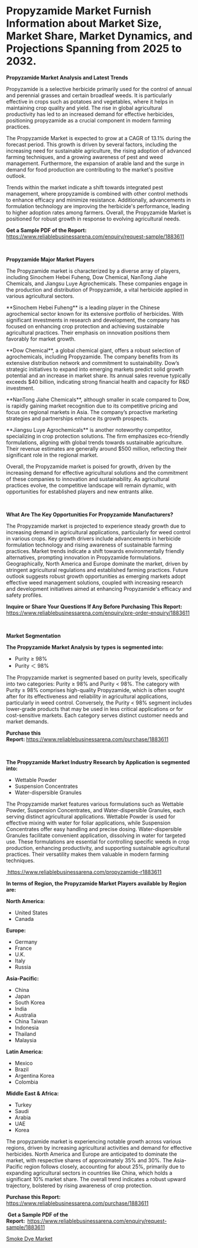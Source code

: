 <p><h1>Propyzamide Market Furnish Information about Market Size, Market Share, Market Dynamics, and Projections Spanning from 2025 to 2032.</h1></p><p><strong>Propyzamide Market Analysis and Latest Trends</strong></p>
<p><p>Propyzamide is a selective herbicide primarily used for the control of annual and perennial grasses and certain broadleaf weeds. It is particularly effective in crops such as potatoes and vegetables, where it helps in maintaining crop quality and yield. The rise in global agricultural productivity has led to an increased demand for effective herbicides, positioning propyzamide as a crucial component in modern farming practices.</p><p>The Propyzamide Market is expected to grow at a CAGR of 13.1% during the forecast period. This growth is driven by several factors, including the increasing need for sustainable agriculture, the rising adoption of advanced farming techniques, and a growing awareness of pest and weed management. Furthermore, the expansion of arable land and the surge in demand for food production are contributing to the market's positive outlook. </p><p>Trends within the market indicate a shift towards integrated pest management, where propyzamide is combined with other control methods to enhance efficacy and minimize resistance. Additionally, advancements in formulation technology are improving the herbicide's performance, leading to higher adoption rates among farmers. Overall, the Propyzamide Market is positioned for robust growth in response to evolving agricultural needs.</p></p>
<p><strong>Get a Sample PDF of the Report:&nbsp;</strong> <a href="https://www.reliablebusinessarena.com/enquiry/request-sample/1883611?utm_campaign=2262&utm_medium=2&utm_source=Github&utm_content=ia&utm_term=31012025&utm_id=propyzamide">https://www.reliablebusinessarena.com/enquiry/request-sample/1883611</a></p>
<p>&nbsp;</p>
<p><strong>Propyzamide Major Market Players</strong></p>
<p><p>The Propyzamide market is characterized by a diverse array of players, including Sinochem Hebei Fuheng, Dow Chemical, NanTong Jiahe Chemicals, and Jiangsu Luye Agrochemicals. These companies engage in the production and distribution of Propyzamide, a vital herbicide applied in various agricultural sectors.</p><p>**Sinochem Hebei Fuheng** is a leading player in the Chinese agrochemical sector known for its extensive portfolio of herbicides. With significant investments in research and development, the company has focused on enhancing crop protection and achieving sustainable agricultural practices. Their emphasis on innovation positions them favorably for market growth.</p><p>**Dow Chemical**, a global chemical giant, offers a robust selection of agrochemicals, including Propyzamide. The company benefits from its extensive distribution network and commitment to sustainability. Dow’s strategic initiatives to expand into emerging markets predict solid growth potential and an increase in market share. Its annual sales revenue typically exceeds $40 billion, indicating strong financial health and capacity for R&D investment.</p><p>**NanTong Jiahe Chemicals**, although smaller in scale compared to Dow, is rapidly gaining market recognition due to its competitive pricing and focus on regional markets in Asia. The company’s proactive marketing strategies and partnerships enhance its growth prospects.</p><p>**Jiangsu Luye Agrochemicals** is another noteworthy competitor, specializing in crop protection solutions. The firm emphasizes eco-friendly formulations, aligning with global trends towards sustainable agriculture. Their revenue estimates are generally around $500 million, reflecting their significant role in the regional market.</p><p>Overall, the Propyzamide market is poised for growth, driven by the increasing demand for effective agricultural solutions and the commitment of these companies to innovation and sustainability. As agricultural practices evolve, the competitive landscape will remain dynamic, with opportunities for established players and new entrants alike.</p></p>
<p>&nbsp;</p>
<p><strong>What Are The Key Opportunities For Propyzamide Manufacturers?</strong></p>
<p><p>The Propyzamide market is projected to experience steady growth due to increasing demand in agricultural applications, particularly for weed control in various crops. Key growth drivers include advancements in herbicide formulation technology and rising awareness of sustainable farming practices. Market trends indicate a shift towards environmentally friendly alternatives, prompting innovation in Propyzamide formulations. Geographically, North America and Europe dominate the market, driven by stringent agricultural regulations and established farming practices. Future outlook suggests robust growth opportunities as emerging markets adopt effective weed management solutions, coupled with increasing research and development initiatives aimed at enhancing Propyzamide's efficacy and safety profiles.</p></p>
<p><strong>Inquire or Share Your Questions If Any Before Purchasing This Report:</strong> <a href="https://www.reliablebusinessarena.com/enquiry/pre-order-enquiry/1883611?utm_campaign=2262&utm_medium=2&utm_source=Github&utm_content=ia&utm_term=31012025&utm_id=propyzamide">https://www.reliablebusinessarena.com/enquiry/pre-order-enquiry/1883611</a></p>
<p>&nbsp;</p>
<p><strong>Market Segmentation</strong></p>
<p><strong>The Propyzamide Market Analysis by types is segmented into:</strong></p>
<p><ul><li>Purity ≥ 98%</li><li>Purity ＜ 98%</li></ul></p>
<p><p>The Propyzamide market is segmented based on purity levels, specifically into two categories: Purity ≥ 98% and Purity < 98%. The category with Purity ≥ 98% comprises high-quality Propyzamide, which is often sought after for its effectiveness and reliability in agricultural applications, particularly in weed control. Conversely, the Purity < 98% segment includes lower-grade products that may be used in less critical applications or for cost-sensitive markets. Each category serves distinct customer needs and market demands.</p></p>
<p><strong>Purchase this Report:&nbsp;</strong><a href="https://www.reliablebusinessarena.com/purchase/1883611?utm_campaign=2262&utm_medium=2&utm_source=Github&utm_content=ia&utm_term=31012025&utm_id=propyzamide">https://www.reliablebusinessarena.com/purchase/1883611</a></p>
<p>&nbsp;</p>
<p><strong>The Propyzamide Market Industry Research by Application is segmented into:</strong></p>
<p><ul><li>Wettable Powder</li><li>Suspension Concentrates</li><li>Water-dispersible Granules</li></ul></p>
<p><p>The Propyzamide market features various formulations such as Wettable Powder, Suspension Concentrates, and Water-dispersible Granules, each serving distinct agricultural applications. Wettable Powder is used for effective mixing with water for foliar applications, while Suspension Concentrates offer easy handling and precise dosing. Water-dispersible Granules facilitate convenient application, dissolving in water for targeted use. These formulations are essential for controlling specific weeds in crop production, enhancing productivity, and supporting sustainable agricultural practices. Their versatility makes them valuable in modern farming techniques.</p></p>
<p><a href="https://www.reliablebusinessarena.com/propyzamide-r1883611?utm_campaign=2262&utm_medium=2&utm_source=Github&utm_content=ia&utm_term=31012025&utm_id=propyzamide">&nbsp;https://www.reliablebusinessarena.com/propyzamide-r1883611</a></p>
<p><strong>In terms of Region, the Propyzamide Market Players available by Region are:</strong></p>
<p>
    <p> <strong> North America: </strong>
        <ul>
            <li>United States</li>
            <li>Canada</li>
        </ul>
        </p> 
    <p> <strong> Europe: </strong>
        <ul>
            <li>Germany</li>
            <li>France</li>
            <li>U.K.</li>
            <li>Italy</li>
            <li>Russia</li>
        </ul>
        </p> 
    <p> <strong> Asia-Pacific: </strong>
        <ul>
            <li>China</li>
            <li>Japan</li>
            <li>South Korea</li>
            <li>India</li>
            <li>Australia</li>
            <li>China Taiwan</li>
            <li>Indonesia</li>
            <li>Thailand</li>
            <li>Malaysia</li>
        </ul>
        </p> 
    <p> <strong> Latin America: </strong>
        <ul>
            <li>Mexico</li>
            <li>Brazil</li>
            <li>Argentina Korea</li>
            <li>Colombia</li>
        </ul>
        </p> 
    <p> <strong> Middle East & Africa: </strong>
        <ul>
            <li>Turkey</li>
            <li>Saudi</li>
            <li>Arabia</li>
            <li>UAE</li>
            <li>Korea</li>
        </ul>
    </p>
    </p>
<p><p>The propyzamide market is experiencing notable growth across various regions, driven by increasing agricultural activities and demand for effective herbicides. North America and Europe are anticipated to dominate the market, with respective shares of approximately 35% and 30%. The Asia-Pacific region follows closely, accounting for about 25%, primarily due to expanding agricultural sectors in countries like China, which holds a significant 10% market share. The overall trend indicates a robust upward trajectory, bolstered by rising awareness of crop protection.</p></p>
<p><strong>Purchase this Report: </strong><a href="https://www.reliablebusinessarena.com/purchase/1883611?utm_campaign=2262&utm_medium=2&utm_source=Github&utm_content=ia&utm_term=31012025&utm_id=propyzamide">https://www.reliablebusinessarena.com/purchase/1883611</a></p>
<p>&nbsp;<strong>Get a Sample PDF of the Report:&nbsp;&nbsp;</strong><a href="https://www.reliablebusinessarena.com/enquiry/request-sample/1883611?utm_campaign=2262&utm_medium=2&utm_source=Github&utm_content=ia&utm_term=31012025&utm_id=propyzamide">https://www.reliablebusinessarena.com/enquiry/request-sample/1883611</a></p>
<p><strong></strong></p>
<p><p><a href="https://github.com/leopardmicheal7019/Market-Research-Report-List-1/blob/main/smoke-dye-market.md?utm_campaign=2262&utm_medium=2&utm_source=Github&utm_content=ia&utm_term=31012025&utm_id=propyzamide">Smoke Dye Market</a></p></p>